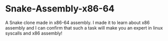 # Snake-Assembly-x86-64

A Snake clone made in x86-64 assembly. I made it to learn about x86 assembly and I can confirm that such a task will make you an expert in linux syscalls and x86 assembly!